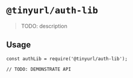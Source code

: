 # `@tinyurl/auth-lib`

> TODO: description

## Usage

```
const authLib = require('@tinyurl/auth-lib');

// TODO: DEMONSTRATE API
```
